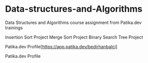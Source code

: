 # Data-structures-and-Algorithms
Data Structures and Algorithms course assignment from Patika.dev trainings

Insertion Sort Project
Merge Sort Project
Binary Search Tree Project

Patika.dev Profile[https://app.patika.dev/bedirhanbalci]

<a name="https://app.patika.dev/bedirhanbalci">Patika.dev Profile</a>
